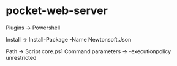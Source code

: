 # pocket-web-server
 
Plugins -> Powershell

Install -> Install-Package -Name Newtonsoft.Json

Path -> Script core.ps1
Command parameters -> -executionpolicy unrestricted